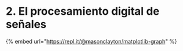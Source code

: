 # 2. El procesamiento digital de señales

  

{% embed url="https://repl.it/@masonclayton/matplotlib-graph" %}

